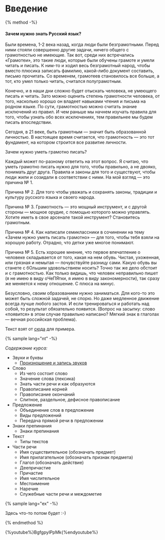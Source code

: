 # Введение

{% method -%}

#### Зачем нужно знать Русский язык?

Были времена, 1-2 века назад,  когда люди были безграмотными. Перед ними стояли совершенно другие задачи, ничего общего с грамотностью не имеющие. Так вот, среди них встречались «Грамотеи», это такие люди, которые были обучены грамоте и умели читать и писать. К ним-то и ходил весь безграмотный народ, чтобы вместо плюсика записать фамилию, какой-либо документ составить, письмо прочитать. Со временем, грамотеев становилось все больше, а тот, кто умел только читать, считался полуграмотным.

Конечно, и в наши дни сложно будет отыскать человека, не умеющего писать и читать. Зато можно оценить степень грамотности человека, от того, насколько хорошо он владеет навыками чтения и письма на родном языке. По сути, грамотностью можно считать знание исключений из правил. И чем раньше мы начнем изучать правила для того, чтобы узнать обо всех исключениях, тем правильнее мы будем писать впоследствии.

Сегодня, в 21 веке, быть грамотным  — значит быть образованной личностью. В настоящее время считается, что грамотность — это тот фундамент, на котором строится все развитие личности.

Зачем нужно уметь грамотно писать?

Каждый может по-разному ответить на этот вопрос. Я считаю, что уметь грамотно писать нужно для того, чтобы правильно, а не двояко, понимать друг друга. Правила и законы для того и существуют, чтобы люди жили и созидали в соответствии с ними. На мой взгляд — это причина № 1.

Причина № 2. Для того чтобы уважать и сохранять законы, традиции и культуру русского языка и своего народа.

Причина № 3. Грамотность — это мощный инструмент, и с другой стороны — мощное орудие, с помощью которого можно управлять. Хотите иметь в свое арсенале такой инструмент? Становитесь грамотным.

Причина № 4. Как написали семиклассники в сочинении на тему «Зачем нужно уметь писать грамотно» — для того, чтобы тебя взяли на хорошую работу. Отрадно, что детки уже многое понимают.

Причина № 5. Есть хорошее мнение, что первое впечатление о человеке складывается от того, какая на нем обувь. Чистая, ухоженная, или грязная и немытая — почувствуйте разницу сами. Какую обувь вы станете с бОльшим удовольствием носить? Точно так же дело обстоит и с грамотностью. Как только видишь, что человек неправильно пишет (я не имею в виду оЧеПЯтки, я имею в виду закономерности), так сразу же меняется к нему отношение. С плюса на минус.

Безусловно, своим образованием нужно заниматься. Для кого-то это может быть сложной задачей, не спорю. Но даже медленное движение всегда лучше любого застоя. И если тренироваться и работать над собой, то результат обязательно появится. (Вопрос на засыпку: слово «появится» в этом случае правильно написано? Мягкий знак в глаголах — вечная российская проблема).

Текст взят от [сюда](http://kopilkasovetov.com/instrumentarii/zachem-nam-umet-gramotno-pisat) для примера.

{% sample lang="nt" -%} 

*Содержание курса:*

* Звуки и буквы
  * [Произношение и запись звуков](https://lessons.kavelin.academy/ru/russian-language/01-Proiznoshenie-i-zapis-zvukov.md)
* Слово
  * Из чего состоит слово
  * Значение слова (лексика)
  * Знать части речи и как образуются
  * Правописание корней
  * Правописание окончаний
  * Слитное, раздельное, дефисное правописание
* Предложение
  * Объединение слов в предложение
  * Виды предложений
  * Передача прямой речи в предложении
* Знаки препинания
  * Знаки препинания
* Текст
  * Типы текстов
* Части речи
  * Имя существительное (обозначать предмет)
  * Имя прилагательное (обозначать признак предмета)
  * Глагол (обозначать действие)
  * Деепричастие
  * Причастие
  * Имя числительное
  * Местоимение
  * Наречие
  * Служебные части речи и междометие

{% sample lang="ex" -%} 

Здесь что-то потом будет :-) 

{% endmethod %}

{%youtube%}BgfgpyIPpMk{%endyoutube%}
